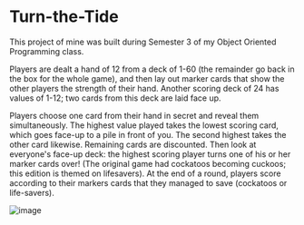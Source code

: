 # Turn-the-Tide

This project of mine was built during Semester 3 of my Object Oriented Programming class.

Players are dealt a hand of 12 from a deck of 1-60 (the remainder go back in the box for the whole game), and then lay out marker cards that show the other players the strength of their hand. Another scoring deck of 24 has values of 1-12; two cards from this deck are laid face up.

Players choose one card from their hand in secret and reveal them simultaneously. The highest value played takes the lowest scoring card, which goes face-up to a pile in front of you. The second highest takes the other card likewise. Remaining cards are discounted. Then look at everyone's face-up deck: the highest scoring player turns one of his or her marker cards over! (The original game had cockatoos becoming cuckoos; this edition is themed on lifesavers). At the end of a round, players score according to their markers cards that they managed to save (cockatoos or life-savers).

![image](https://github.com/cdfelixj/Turn-the-Tide/assets/139610403/d3de9f2a-4fa7-4192-aff7-0dfd479cfe74)
